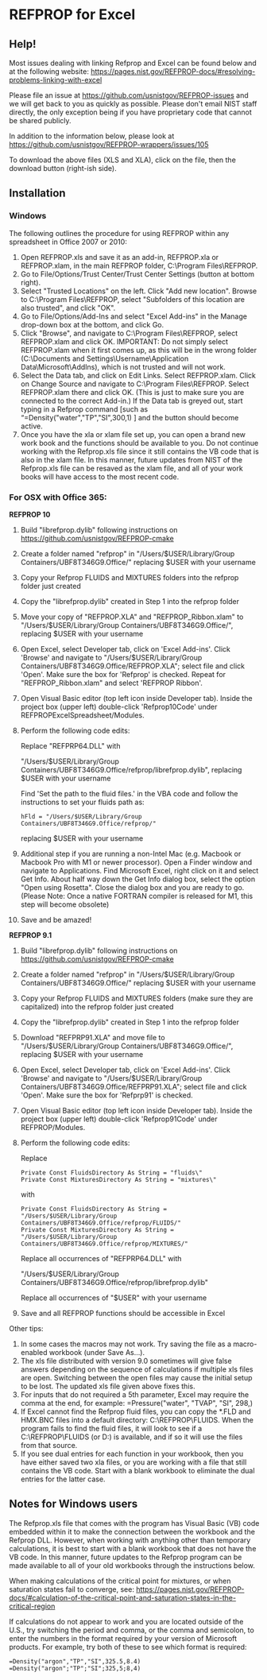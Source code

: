 # REFPROP for Excel

Help!
-----

Most issues dealing with linking Refprop and Excel can be found below and at the following website:  https://pages.nist.gov/REFPROP-docs/#resolving-problems-linking-with-excel

Please file an issue at https://github.com/usnistgov/REFPROP-issues and we will get back to you as quickly as possible.  Please don't email NIST staff directly, the only exception being if you have proprietary code that cannot be shared publicly.

In addition to the information below, please look at https://github.com/usnistgov/REFPROP-wrappers/issues/105

To download the above files (XLS and XLA), click on the file, then the download button (right-ish side).

## Installation

### Windows 

The following outlines the procedure for using REFPROP within any spreadsheet in Office 2007 or 2010:

1.  Open REFPROP.xls and save it as an add-in, REFPROP.xla or REFPROP.xlam, in the main REFPROP folder, C:\Program Files\REFPROP.
2.  Go to File/Options/Trust Center/Trust Center Settings (button at bottom right).
3.  Select "Trusted Locations" on the left.  Click "Add new location".  Browse to C:\Program Files\REFPROP, select "Subfolders of this location are also trusted", and click "OK".
4.  Go to File/Options/Add-Ins and select "Excel Add-ins" in the Manage drop-down box at the bottom, and click Go.
5.  Click "Browse", and navigate to C:\Program Files\REFPROP, select REFPROP.xlam and click OK.  IMPORTANT: Do not simply select REFPROP.xlam when it first comes up, as this will be in the wrong folder (C:\Documents and Settings\Username\Application Data\Microsoft\AddIns), which is not trusted and will not work. 
6.  Select the Data tab, and click on Edit Links.  Select REFPROP.xlam.  Click on Change Source and navigate to C:\Program Files\REFPROP.  Select REFPROP.xlam there and click OK.  (This is just to make sure you are connected to the correct Add-in.)  If the Data tab is greyed out, start typing in a Refprop command [such as “=Density("water","TP","SI",300,1) ] and the button should become active.
7.  Once you have the xla or xlam file set up, you can open a brand new work book and the functions should be available to you.  Do not continue working with the Refprop.xls file since it still contains the VB code that is also in the xlam file.  In this manner, future updates from NIST of the Refprop.xls file can be resaved as the xlam file, and all of your work books will have access to the most recent code.

### For OSX with Office 365:

**REFPROP 10**

1.  Build "librefprop.dylib" following instructions on https://github.com/usnistgov/REFPROP-cmake
2.  Create a folder named "refprop" in "/Users/$USER/Library/Group Containers/UBF8T346G9.Office/" replacing $USER with your username
3.  Copy your Refprop FLUIDS and MIXTURES folders into the refprop folder just created
4.  Copy the "librefprop.dylib" created in Step 1 into the refprop folder
5.  Move your copy of "REFPROP.XLA" and "REFPROP_Ribbon.xlam" to "/Users/$USER/Library/Group Containers/UBF8T346G9.Office/", replacing $USER with your username
6.  Open Excel, select Developer tab, click on 'Excel Add-ins'. Click 'Browse' and navigate to "/Users/$USER/Library/Group Containers/UBF8T346G9.Office/REFPROP.XLA"; select file and click 'Open'. Make sure the box for 'Refprop' is checked. Repeat for "REFPROP_Ribbon.xlam" and select 'REFPROP Ribbon'.
7.  Open Visual Basic editor (top left icon inside Developer tab). Inside the project box (upper left) double-click 'Refprop10Code' under REFPROPExcelSpreadsheet/Modules.
8.  Perform the following code edits:  

    Replace "REFPRP64.DLL" with 

    "/Users/$USER/Library/Group Containers/UBF8T346G9.Office/refprop/librefprop.dylib", replacing $USER with your username

    Find 'Set the path to the fluid files.' in the VBA code and follow the instructions to set your fluids path as:
    ``` 
    hFld = "/Users/$USER/Library/Group Containers/UBF8T346G9.Office/refprop/"
    ```
    replacing $USER with your username
9.  Additional step if you are running a non-Intel Mac (e.g. Macbook or Macbook Pro with M1 or newer processor).  Open a Finder window and navigate to Applications.  Find Microsoft Excel, right click on it and select Get Info.  About half way down the Get Info dialog box, select the option "Open using Rosetta". Close the dialog box and you are ready to go. (Please Note: Once a native FORTRAN compiler is released for M1, this step will become obsolete)
10.  Save and be amazed!

**REFPROP 9.1**

1.  Build "librefprop.dylib" following instructions on https://github.com/usnistgov/REFPROP-cmake
2.  Create a folder named "refprop" in "/Users/$USER/Library/Group Containers/UBF8T346G9.Office/" replacing $USER with your username
3.  Copy your Refprop FLUIDS and MIXTURES folders (make sure they are capitalized) into the refprop folder just created
4.  Copy the "librefprop.dylib" created in Step 1 into the refprop folder
5.  Download "REFPRP91.XLA" and move file to "/Users/$USER/Library/Group Containers/UBF8T346G9.Office/", replacing $USER with your username
6.  Open Excel, select Developer tab, click on 'Excel Add-ins'. Click 'Browse' and navigate to "/Users/$USER/Library/Group Containers/UBF8T346G9.Office/REFPRP91.XLA"; select file and click 'Open'. Make sure the box for 'Refprp91' is checked.
7.  Open Visual Basic editor (top left icon inside Developer tab). Inside the project box (upper left) double-click 'Refprop91Code' under REFPROP/Modules.
8.  Perform the following code edits:  
    
    Replace
    ```
    Private Const FluidsDirectory As String = "fluids\"
    Private Const MixturesDirectory As String = "mixtures\"
    ```
    with
    ```
    Private Const FluidsDirectory As String = "/Users/$USER/Library/Group Containers/UBF8T346G9.Office/refprop/FLUIDS/"
    Private Const MixturesDirectory As String = "/Users/$USER/Library/Group Containers/UBF8T346G9.Office/refprop/MIXTURES/"
    ```
    Replace all occurrences of "REFPRP64.DLL" with  
    
    "/Users/$USER/Library/Group Containers/UBF8T346G9.Office/refprop/librefprop.dylib"
    
    Replace all occurrences of "$USER" with your username
    
9.  Save and all REFPROP functions should be accessible in Excel




Other tips:

1.  In some cases the macros may not work.  Try saving the file as a macro-enabled workbook (under Save As…).
2.  The xls file distributed with version 9.0 sometimes will give false answers depending on the sequence of calculations if multiple xls files are open.  Switching between the open files may cause the initial setup to be lost.  The updated xls file given above fixes this.
3.  For inputs that do not required a 5th parameter, Excel may require the comma at the end, for example:   =Pressure("water", "TVAP", "SI", 298,)
4.  If Excel cannot find the Refprop fluid files, you can copy the *.FLD and HMX.BNC files into a default directory:  C:\REFPROP\FLUIDS.  When the program fails to find the fluid files, it will look to see if a C:\REFPROP\FLUIDS (or D:) is available, and if so it will use the files from that source.
5.  If you see dual entries for each function in your workbook, then you have either saved two xla files, or you are working with a file that still contains the VB code.  Start with a blank workbook to eliminate the dual entries for the latter case.

## Notes for Windows users

The Refprop.xls file that comes with the program has Visual Basic (VB) code embedded within it to make the connection between the workbook and the Refprop DLL.  However, when working with anything other than temporary calculations, it is best to start with a blank workbook that does not have the VB code.  In this manner, future updates to the Refprop program can be made available to all of your old workbooks through the instructions below.

When making calculations of the critical point for mixtures, or when saturation states fail to converge, see:
https://pages.nist.gov/REFPROP-docs/#calculation-of-the-critical-point-and-saturation-states-in-the-critical-region

If calculations do not appear to work and you are located outside of the U.S., try switching the period and comma, or the comma and semicolon, to enter the numbers in the format required by your version of Microsoft products.  For example, try both of these to see which format is required:

    =Density("argon","TP","SI",325.5,8.4)
    =Density("argon";"TP";"SI";325,5;8,4)

